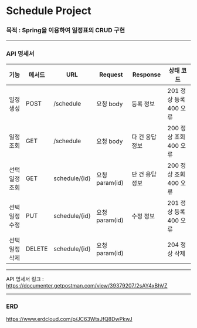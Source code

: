 # Schedule Project

### 목적 : Spring을 이용하여  일정표의 CRUD 구현

---

### API 명세서 ###

| 기능 | 메서드 | URL | Request | Response | 상태 코드 |
| --- | --- | --- | --- | --- | --- |
| 일정 생성 | POST | /schedule | 요청 body | 등록 정보 | 201 정상 등록 400 오류 |
| 일정 조회 | GET | /schedule | 요청 body | 다 건 응답 정보 | 200 정상 조회 400 오류 |
| 선택 일정 조회  | GET | schedule/{id} | 요청 param(id) | 단 건 응답 정보 | 200 정상 조회 400 오류  |
| 선택 일정 수정 | PUT | schedule/{id} | 요청 param(id) | 수정 정보 | 201 정상 등록 400 오류 |
| 선택 일정 삭제 | DELETE | schedule/{id} | 요청 param(id) |  | 204 정상 삭제  |

---
API 명세서 링크 : https://documenter.getpostman.com/view/39379207/2sAY4xBhVZ

---

### ERD ###

https://www.erdcloud.com/p/JC63WtsJfQ8DwPkwJ
